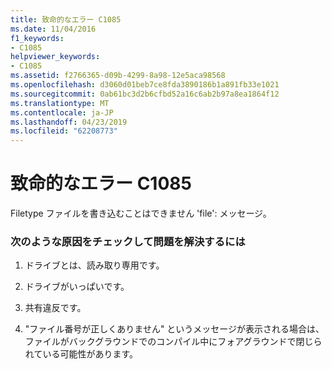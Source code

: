 ```yaml
---
title: 致命的なエラー C1085
ms.date: 11/04/2016
f1_keywords:
- C1085
helpviewer_keywords:
- C1085
ms.assetid: f2766365-d09b-4299-8a98-12e5aca98568
ms.openlocfilehash: d3060d01beb7ce8fda3890186b1a891fb33e1021
ms.sourcegitcommit: 0ab61bc3d2b6cfbd52a16c6ab2b97a8ea1864f12
ms.translationtype: MT
ms.contentlocale: ja-JP
ms.lasthandoff: 04/23/2019
ms.locfileid: "62208773"
---
```

# <a name="fatal-error-c1085"></a>致命的なエラー C1085

Filetype ファイルを書き込むことはできません 'file': メッセージ。

### <a name="to-fix-by-checking-the-following-possible-causes"></a>次のような原因をチェックして問題を解決するには

1. ドライブとは、読み取り専用です。

1. ドライブがいっぱいです。

1. 共有違反です。

1. "ファイル番号が正しくありません" というメッセージが表示される場合は、ファイルがバックグラウンドでのコンパイル中にフォアグラウンドで閉じられている可能性があります。